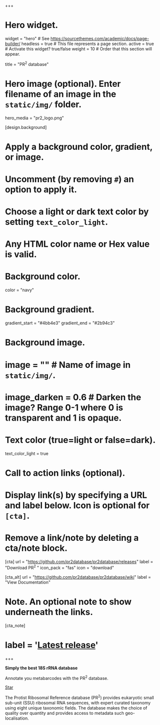 +++
# Hero widget.
widget = "hero"  # See https://sourcethemes.com/academic/docs/page-builder/
headless = true  # This file represents a page section.
active = true  # Activate this widget? true/false
weight = 10  # Order that this section will appear.

title = "PR<sup>2</sup> database"

# Hero image (optional). Enter filename of an image in the `static/img/` folder.
hero_media = "pr2_logo.png"

[design.background]
  # Apply a background color, gradient, or image.
  #   Uncomment (by removing `#`) an option to apply it.
  #   Choose a light or dark text color by setting `text_color_light`.
  #   Any HTML color name or Hex value is valid.

  # Background color.
color = "navy"
  
  # Background gradient.
  gradient_start = "#4bb4e3"
  gradient_end = "#2b94c3"
  
  # Background image.
  # image = ""  # Name of image in `static/img/`.
  # image_darken = 0.6  # Darken the image? Range 0-1 where 0 is transparent and 1 is opaque.

  # Text color (true=light or false=dark).
  text_color_light = true

# Call to action links (optional).
#   Display link(s) by specifying a URL and label below. Icon is optional for `[cta]`.
#   Remove a link/note by deleting a cta/note block.
[cta]
  url = "https://github.com/pr2database/pr2database/releases"
  label = "Download PR<sup>2</sup> "
  icon_pack = "fas"
  icon = "download"
  
[cta_alt]
  url = "https://github.com/pr2database/pr2database/wiki"
  label = "View Documentation"

# Note. An optional note to show underneath the links.
[cta_note]
 # label = '<a class="js-github-release" href="https://sourcethemes.com/academic/updates" data-repo="gcushen/hugo-academic">Latest release<!-- V --></a>'
+++

**Simply the best 18S rRNA database**

Annotate you metabarcodes with the PR<sup>2</sup> database.

<span style="text-shadow: none;"><a class="github-button" href="https://github.com/pr2database/pr2database" data-icon="octicon-star" data-size="large" data-show-count="true" aria-label="Star this on GitHub">Star</a><script async defer src="https://buttons.github.io/buttons.js"></script></span>

The Protist Ribosomal Reference database (PR<sup>2</sup>) provides eukaryotic small sub-unit (SSU) ribosomal RNA sequences, with expert curated taxonomy using eight unique taxonomic fields.  The database makes the choice of quality over quantity and provides access to metadata such geo-localisation.
